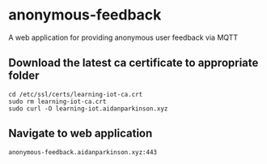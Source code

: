 # anonymous-feedback
A web application for providing anonymous user feedback via MQTT

## Download the latest ca certificate to appropriate folder
```
cd /etc/ssl/certs/learning-iot-ca.crt
sudo rm learning-iot-ca.crt
sudo curl -O learning-iot.aidanparkinson.xyz
```

## Navigate to web application
```
anonymous-feedback.aidanparkinson.xyz:443
```
